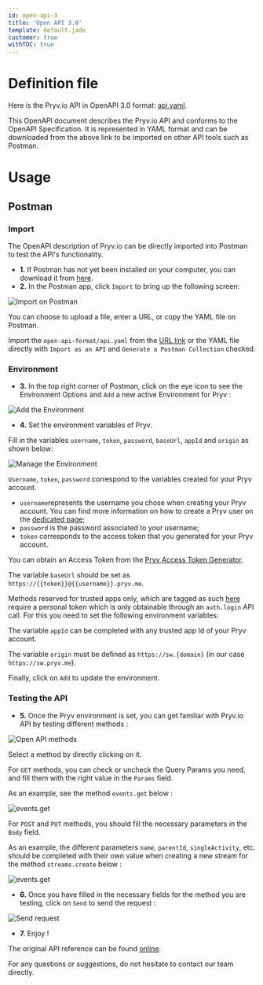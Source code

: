 ```yaml
---
id: open-api-3
title: 'Open API 3.0'
template: default.jade
customer: true
withTOC: true
---
```


# Definition file

Here is the Pryv.io API in OpenAPI 3.0 format: [api.yaml](/open-api/3.0/api.yaml).

This OpenAPI document describes the Pryv.io API and conforms to the OpenAPI Specification. It is represented in YAML format and can be downloaded from the above link to be imported on other API tools such as Postman.

# Usage

## Postman

### Import

The OpenAPI description of Pryv.io can be directly imported into Postman to test the API's functionality. 


- **1.** If Postman has not yet been installed on your computer, you can download it from [here](www.getpostman.com). 
- **2.** In the Postman app, click `Import` to bring up the following screen:

![Import on Postman](/assets/images/import.png)

You can choose to upload a file, enter a URL, or copy the YAML file on Postman. 

Import the `open-api-format/api.yaml` from the [URL link](/open-api/3.0/api.yaml) or the YAML file directly with `Import as an API` and `Generate a Postman Collection` checked.

### Environment

- **3.** In the top right corner of Postman, click on the eye icon to see the Environment Options and `Add` a new active Environment for Pryv :

![Add the Environment](/assets/images/add.png)

- **4.** Set the environment variables of Pryv. 

Fill in the variables `username`, `token`, `password`, `baseUrl`, `appId` and `origin` as shown below:

![Manage the Environment](/assets/images/manage.png)

`Username`, `token`, `password` correspond to the variables created for your Pryv account. 
- `username`represents the username you chose when creating your Pryv account. You can find more information on how to create a Pryv user on the [dedicated page](http://api.pryv.com/getting-started/#create-a-pryv-lab-user);
- `password` is the password associated to your username;
- `token` corresponds to the access token that you generated for your Pryv account. 

You can obtain an Access Token from the [Pryv Access Token Generator](https://api.pryv.com/app-web-access/?pryv-reg=reg.pryv.me).

The variable `baseUrl` should be set as `https://{{token}}@{{username}}.pryv.me`.

Methods reserved for trusted apps only, which are tagged as such [here](/reference-full/#trusted-apps-verification) require a personal token which is only obtainable through an `auth.login` API call. For this you need to set the following environment variables:

The variable `appId` can be completed with any trusted app Id of your Pryv account.

The variable `origin` must be defined as `https://sw.{domain}` (in our case `https://sw.pryv.me`).

Finally, click on `Add` to update the environment.

### Testing the API

- **5.** Once the Pryv environment is set, you can get familiar with Pryv.io API by testing different methods :

![Open API methods](/assets/images/play.png)

Select a method by directly clicking on it.

For `GET` methods, you can check or uncheck the Query Params you need, and fill them with the right value in the `Params` field.

As an example, see the method `events.get` below :

![events.get](/assets/images/get-events.png)

For `POST` and `PUT` methods, you should fill the necessary parameters in the `Body` field.

As an example, the different parameters `name`, `parentId`, `singleActivity`, etc. should be completed with their own value when creating a new stream for the method `streams.create` below :

![events.get](/assets/images/create-streams.png)

- **6.** Once you have filled in the necessary fields for the method you are testing, click on `Send` to send the request :

![Send request](/assets/images/send.png) 

- **7.** Enjoy !

The original API reference can be found [online](https://api.pryv.com/reference/). 

For any questions or suggestions, do not hesitate to contact our team directly. 